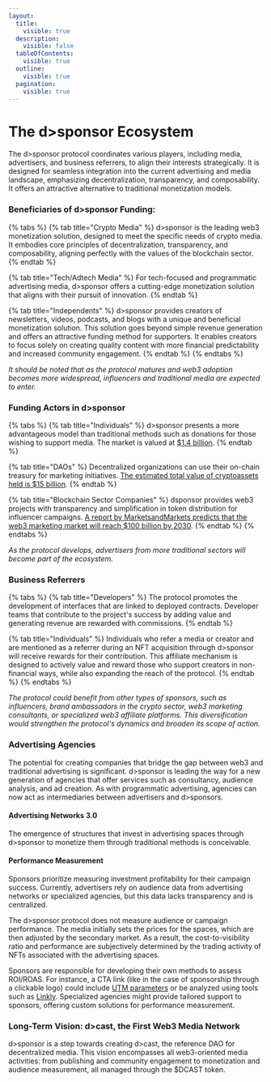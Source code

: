 ```yaml
---
layout:
  title:
    visible: true
  description:
    visible: false
  tableOfContents:
    visible: true
  outline:
    visible: true
  pagination:
    visible: true
---
```


# The d>sponsor Ecosystem

The d>sponsor protocol coordinates various players, including media, advertisers, and business referrers, to align their interests strategically. It is designed for seamless integration into the current advertising and media landscape, emphasizing decentralization, transparency, and composability. It offers an attractive alternative to traditional monetization models.

### **Beneficiaries of d>sponsor Funding**:

{% tabs %}
{% tab title="Crypto Media" %}
d>sponsor is the leading web3 monetization solution, designed to meet the specific needs of crypto media. It embodies core principles of decentralization, transparency, and composability, aligning perfectly with the values of the blockchain sector.
{% endtab %}

{% tab title="Tech/Adtech Media" %}
For tech-focused and programmatic advertising media, d>sponsor offers a cutting-edge monetization solution that aligns with their pursuit of innovation.
{% endtab %}

{% tab title="Independents" %}
d>sponsor provides creators of newsletters, videos, podcasts, and blogs with a unique and beneficial monetization solution. This solution goes beyond simple revenue generation and offers an attractive funding method for supporters. It enables creators to focus solely on creating quality content with more financial predictability and increased community engagement.
{% endtab %}
{% endtabs %}

_It should be noted that as the protocol matures and web3 adoption becomes more widespread, influencers and traditional media are expected to enter._

### Funding Actors in **d>sponsor**

{% tabs %}
{% tab title="Individuals" %}
d>sponsor presents a more advantageous model than traditional methods such as donations for those wishing to support media. The market is valued at [ $1.4 billion](https://www.statista.com/statistics/1078273/global-crowdfunding-market-size/).
{% endtab %}

{% tab title="DAOs" %}
Decentralized organizations can use their on-chain treasury for marketing initiatives. [The estimated total value of cryptoassets held is $15 billion](https://deepdao.io/organizations).
{% endtab %}

{% tab title="Blockchain Sector Companies" %}
dsponsor provides web3 projects with transparency and simplification in token distribution for influencer campaigns. [A report by MarketsandMarkets predicts that the web3 marketing market will reach $100 billion by 2030](https://coinbound.io/web3-marketing-stats/).&#x20;
{% endtab %}
{% endtabs %}

_As the protocol develops, advertisers from more traditional sectors will become part of the ecosystem._

### Business Referrers

{% tabs %}
{% tab title="Developers" %}
The protocol promotes the development of interfaces that are linked to deployed contracts. Developer teams that contribute to the project's success by adding value and generating revenue are rewarded with commissions.
{% endtab %}

{% tab title="Individuals" %}
Individuals who refer a media or creator and are mentioned as a referrer during an NFT acquisition through d>sponsor will receive rewards for their contribution. This affiliate mechanism is designed to actively value and reward those who support creators in non-financial ways, while also expanding the reach of the protocol.
{% endtab %}
{% endtabs %}

_The protocol could benefit from other types of sponsors, such as influencers, brand ambassadors in the crypto sector, web3 marketing consultants, or specialized web3 affiliate platforms. This diversification would strengthen the protocol's dynamics and broaden its scope of action._

### Advertising Agencies

The potential for creating companies that bridge the gap between web3 and traditional advertising is significant. d>sponsor is leading the way for a new generation of agencies that offer services such as consultancy, audience analysis, and ad creation. As with programmatic advertising, agencies can now act as intermediaries between advertisers and d>sponsors.

#### Advertising Networks 3.0

The emergence of structures that invest in advertising spaces through d>sponsor to monetize them through traditional methods is conceivable.

#### Performance Measurement

Sponsors prioritize measuring investment profitability for their campaign success. Currently, advertisers rely on audience data from advertising networks or specialized agencies, but this data lacks transparency and is centralized.

The d>sponsor protocol does not measure audience or campaign performance. The media initially sets the prices for the spaces, which are then adjusted by the secondary market. As a result, the cost-to-visibility ratio and performance are subjectively determined by the trading activity of NFTs associated with the advertising spaces.

Sponsors are responsible for developing their own methods to assess ROI/ROAS. For instance, a CTA link (like in the case of sponsorship through a clickable logo) could include [UTM parameters](https://en.wikipedia.org/wiki/UTM\_parameters) or be analyzed using tools such as [Linkly](https://linklyhq.com/). Specialized agencies might provide tailored support to sponsors, offering custom solutions for performance measurement.

### Long-Term Vision: d>cast, the First Web3 Media Network

d>sponsor is a step towards creating d>cast, the reference DAO for decentralized media. This vision encompasses all web3-oriented media activities: from publishing and community engagement to monetization and audience measurement, all managed through the $DCAST token.
